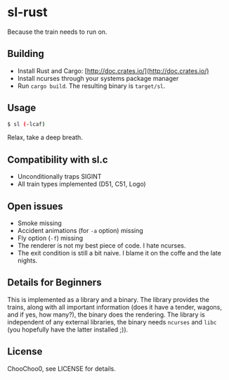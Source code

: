 # sl-rust

Because the train needs to run on.

## Building

* Install Rust and Cargo: [http://doc.crates.io/](http://doc.crates.io/)
* Install ncurses through your systems package manager
* Run `cargo build`. The resulting binary is `target/sl`.

## Usage

```sh
$ sl (-lcaf)
```

Relax, take a deep breath.

## Compatibility with sl.c

* Unconditionally traps SIGINT
* All train types implemented (D51, C51, Logo)

## Open issues

* Smoke missing
* Accident animations (for `-a` option) missing
* Fly option (`-f`) missing
* The renderer is not my best piece of code. I hate ncurses.
* The exit condition is still a bit naive. I blame it on the coffe and the late nights.

## Details for Beginners

This is implemented as a library and a binary. The library provides the trains, along with all important information (does it have a tender, wagons, and if yes, how many?), the binary does the rendering. The library is independent of any external libraries, the binary needs `ncurses` and `libc` (you hopefully have the latter installed ;)).

## License

ChooChoo0, see LICENSE for details.
